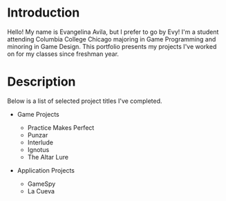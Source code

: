 # Introduction
Hello! My name is Evangelina Avila, but I prefer to go by Evy! I'm a student attending
Columbia College Chicago majoring in Game Programming and minoring in Game Design. 
This portfolio presents my projects I've worked on for my classes since freshman year. 

# Description
Below is a list of selected project titles I've completed. 

* Game Projects
   - Practice Makes Perfect
   - Punzar
   - Interlude
   - Ignotus
   - The Altar Lure

* Application Projects
   - GameSpy
   - La Cueva
  

